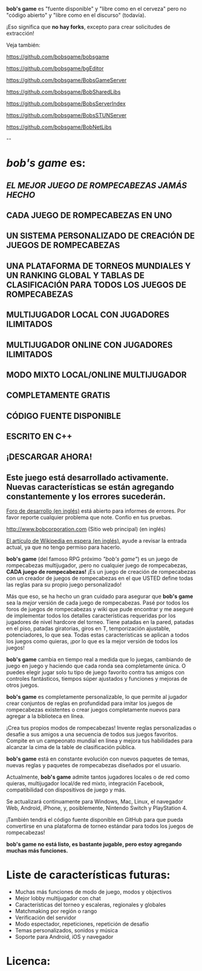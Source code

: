**bob's game** es "fuente disponible" y "libre como en el cerveza" pero no "código abierto" y "libre como en el discurso" (todavía).

¡Eso significa que **no hay forks**, excepto para crear solicitudes de extracción!

Veja también:

https://github.com/bobsgame/bobsgame

https://github.com/bobsgame/bgEditor

https://github.com/bobsgame/BobsGameServer

https://github.com/bobsgame/BobSharedLibs

https://github.com/bobsgame/BobsServerIndex

https://github.com/bobsgame/BobsSTUNServer

https://github.com/bobsgame/BobNetLibs


--

# *bob's game* es:

## *EL MEJOR JUEGO DE ROMPECABEZAS JAMÁS HECHO*

## CADA JUEGO DE ROMPECABEZAS EN UNO

## UN SISTEMA PERSONALIZADO DE CREACIÓN DE JUEGOS DE ROMPECABEZAS

## UNA PLATAFORMA DE TORNEOS MUNDIALES Y UN RANKING GLOBAL Y TABLAS DE CLASIFICACIÓN PARA TODOS LOS JUEGOS DE ROMPECABEZAS

## MULTIJUGADOR LOCAL CON JUGADORES ILIMITADOS

## MULTIJUGADOR ONLINE CON JUGADORES ILIMITADOS

## MODO MIXTO LOCAL/ONLINE MULTIJUGADOR

## COMPLETAMENTE GRATIS

## CÓDIGO FUENTE DISPONIBLE

## ESCRITO EN C++

## ¡DESCARGAR AHORA!

## Este juego está desarrollado activamente. Nuevas características se están agregando constantemente y los errores sucederán.

[Foro de desarrollo (en inglés)](http://bobsgame.com/forum) está abierto para informes de errores. Por favor reporte cualquier problema que note. Confío en tus pruebas.

http://www.bobcorporation.com (Sitio web principal) (en inglés)

[El artículo de Wikipedia en espera (en inglés)](https://en.wikipedia.org/w/index.php?title=Bob%27s_Game&oldid=713042467), ayude a revisar la entrada actual, ya que no tengo permiso para hacerlo.

**bob's game** (del famoso RPG próximo *"bob's game"*) es un juego de rompecabezas multijugador, ¡pero no cualquier juego de rompecabezas, **CADA juego de rompecabezas!** ¡Es un juego de creación de rompecabezas con un creador de juegos de rompecabezas en el que USTED define todas las reglas para su propio juego personalizado!

Más que eso, se ha hecho un gran cuidado para asegurar que **bob's game** sea la *mejor* versión de cada juego de rompecabezas. Pasé por todos los foros de juegos de rompecabezas y wiki que pude encontrar y me aseguré de implementar todos los detalles características requeridas por los jugadores de nivel hardcore del torneo. Tiene patadas en la pared, patadas en el piso, patadas giratorias, giros en T, temporización ajustable, potenciadores, lo que sea. Todas estas características se aplican a todos los juegos como quieras, ¡por lo que es la mejor versión de todos los juegos!

**bob's game** cambia en tiempo real a medida que lo juegas, cambiando de juego en juego y haciendo que cada ronda sea completamente única. O puedes elegir jugar solo tu tipo de juego favorito contra tus amigos con controles fantásticos, tiempos súper ajustados y funciones y mejoras de otros juegos.

**bob's game** es completamente personalizable, lo que permite al jugador crear conjuntos de reglas en profundidad para imitar los juegos de rompecabezas existentes o crear juegos completamente nuevos para agregar a la biblioteca en línea.

¡Crea tus propios modos de rompecabezas! Invente reglas personalizadas o desafíe a sus amigos a una secuencia de todos sus juegos favoritos. Compite en un campeonato mundial en línea y mejora tus habilidades para alcanzar la cima de la table de clasificación pública.

**bob's game** está en constante evolución con nuevos paquetes de temas, nuevas reglas y paquetes de rompecabezas diseñados por el usuario.

Actualmente, **bob's game** admite tantos jugadores locales o de red como quieras, multijugador local/de red mixto, integración Facebook, compatibilidad con dispositivos de juego y más.

Se actualizará continuamente para Windows, Mac, Linux, el navegador Web, Android, iPhone, y, posiblemente, Nintendo Switch y PlayStation 4.

¡También tendrá el código fuente disponible en GitHub para que pueda convertirse en una plataforma de torneo estándar para todos los juegos de rompecabezas!

**bob's game no está listo, es bastante jugable, pero estoy agregando muchas más funciones.**

# Liste de características futuras:
* Muchas más funciones de modo de juego, modos y objectivos
* Mejor lobby multijugador con chat
* Características del torneo y escaleras, regionales y globales
* Matchmaking por región o rango
* Verificación del servidor
* Modo espectador, repeticiones, repetición de desafío
* Temas personalizados, sonidos y música
* Soporte para Android, iOS y navegador

# Licenca:
